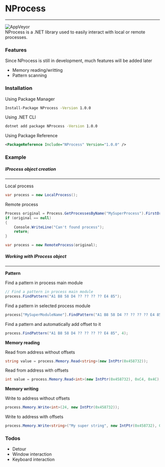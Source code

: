# NProcess
---
![AppVeyor](https://img.shields.io/appveyor/build/Roxeez/NProcess)  
NProcess is a .NET library used to easily interact with local or remote processes.

### Features

Since NProcess is still in development, much features will be added later

* Memory reading/writting
* Pattern scanning

### Installation

Using Package Manager
```sh
Install-Package NProcess -Version 1.0.0
```

Using .NET CLI
```sh
dotnet add package NProcess -Version 1.0.0
```

Using Package Reference
```xml
<PackageReference Include="NProcess" Version="1.0.0" />
```

### Example
##### IProcess object creation
---
Local process
```csharp
var process = new LocalProcess();
```
Remote process
```csharp
Process original = Process.GetProcessesByName("MySuperProcess").FirstOrDefault();
if (original == null)
{
    Console.WriteLine("Can't found process");
    return;
}

var process = new RemoteProcess(original);
```
##### Working with IProcess object
---
**Pattern**  

Find a pattern in process main module
```csharp
// Find a pattern in process main module
process.FindPattern("A1 B8 58 D4 ?? ?? ?? ?? E4 85");
```
Find a pattern in selected process module
```csharp
process["MySuperModuleName"].FindPattern("A1 B8 58 D4 ?? ?? ?? ?? E4 85");
```
Find a pattern and automatically add offset to it
```csharp
process.FindPattern("A1 B8 58 D4 ?? ?? ?? ?? E4 85", 4);
```

**Memory reading**  

Read from address without offsets
```csharp
string value = process.Memory.Read<string>(new IntPtr(0x458732));
```
Read from address with offsets
```csharp
int value = process.Memory.Read<int>(new IntPtr(0x458732), 0xC4, 0x4C);
```

**Memory writing**  

Write to address without offsets
```csharp
process.Memory.Write<int>(24, new IntPtr(0x458732));
```
Write to address with offsets
```csharp
process.Memory.Write<string>("My super string", new IntPtr(0x458732), 0xC4, 0x4C);
```  

### Todos
 - Detour
 - Window interaction
 - Keyboard interaction
